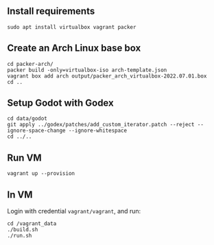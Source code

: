 ## Install requirements

```
sudo apt install virtualbox vagrant packer
```

## Create an Arch Linux base box

```
cd packer-arch/
packer build -only=virtualbox-iso arch-template.json
vagrant box add arch output/packer_arch_virtualbox-2022.07.01.box
cd ..
```

## Setup Godot with Godex

```
cd data/godot
git apply ../godex/patches/add_custom_iterator.patch --reject --ignore-space-change --ignore-whitespace
cd ../..
```

## Run VM

```
vagrant up --provision
```

## In VM

Login with credential `vagrant/vagrant`, and run:
```
cd /vagrant_data
./build.sh
./run.sh
```